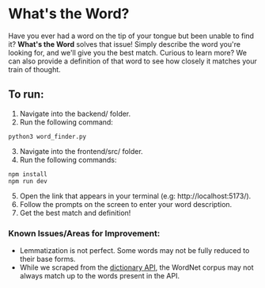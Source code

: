 # What's the Word?
Have you ever had a word on the tip of your tongue but been unable to find it? 
<b>What's the Word</b> solves that issue! Simply describe the word you're looking for, and we'll give you the best match.
Curious to learn more? We can also provide a definition of that word to see how closely it matches your train of thought.

## To run:
1) Navigate into the backend/ folder. 
2) Run the following command: 
```
python3 word_finder.py
```
3) Navigate into the frontend/src/ folder.
4) Run the following commands:
```
npm install
npm run dev
```
5) Open the link that appears in your terminal (e.g: http://localhost:5173/).
6) Follow the prompts on the screen to enter your word description.
7) Get the best match and definition!

### Known Issues/Areas for Improvement:
- Lemmatization is not perfect. Some words may not be fully reduced to their base forms.
- While we scraped from the [dictionary API](https://github.com/meetDeveloper/freeDictionaryAPI), the WordNet corpus may not always match up to the words present in the API.
